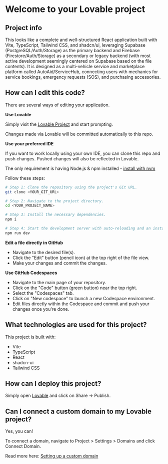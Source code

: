 # Welcome to your Lovable project

## Project info


This looks like a complete and well-structured React application built with Vite, TypeScript, Tailwind CSS, and shadcn/ui, leveraging Supabase (PostgreSQL/Auth/Storage) as the primary backend and Firebase (Firestore/Auth/Storage) as a secondary or legacy backend (with most active development seemingly centered on Supabase based on the file contents). It is designed as a multi-vehicle service and marketplace platform called AutoAid/ServiceHub, connecting users with mechanics for service bookings, emergency requests (SOS), and purchasing accessories.

## How can I edit this code?

There are several ways of editing your application.

**Use Lovable**

Simply visit the [Lovable Project](https://lovable.dev/projects/0716469b-44a4-4b4a-a2e7-0b5b810e0639) and start prompting.

Changes made via Lovable will be committed automatically to this repo.

**Use your preferred IDE**

If you want to work locally using your own IDE, you can clone this repo and push changes. Pushed changes will also be reflected in Lovable.

The only requirement is having Node.js & npm installed - [install with nvm](https://github.com/nvm-sh/nvm#installing-and-updating)

Follow these steps:

```sh
# Step 1: Clone the repository using the project's Git URL.
git clone <YOUR_GIT_URL>

# Step 2: Navigate to the project directory.
cd <YOUR_PROJECT_NAME>

# Step 3: Install the necessary dependencies.
npm i

# Step 4: Start the development server with auto-reloading and an instant preview.
npm run dev
```

**Edit a file directly in GitHub**

- Navigate to the desired file(s).
- Click the "Edit" button (pencil icon) at the top right of the file view.
- Make your changes and commit the changes.

**Use GitHub Codespaces**

- Navigate to the main page of your repository.
- Click on the "Code" button (green button) near the top right.
- Select the "Codespaces" tab.
- Click on "New codespace" to launch a new Codespace environment.
- Edit files directly within the Codespace and commit and push your changes once you're done.

## What technologies are used for this project?

This project is built with:

- Vite
- TypeScript
- React
- shadcn-ui
- Tailwind CSS

## How can I deploy this project?

Simply open [Lovable](https://lovable.dev/projects/0716469b-44a4-4b4a-a2e7-0b5b810e0639) and click on Share -> Publish.

## Can I connect a custom domain to my Lovable project?

Yes, you can!

To connect a domain, navigate to Project > Settings > Domains and click Connect Domain.

Read more here: [Setting up a custom domain](https://docs.lovable.dev/tips-tricks/custom-domain#step-by-step-guide)
